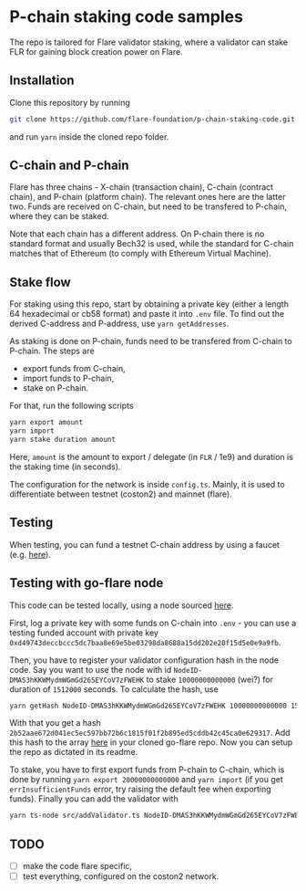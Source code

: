 # P-chain staking code samples
The repo is tailored for Flare validator staking, where a validator can stake FLR for gaining block creation power on Flare.

## Installation
Clone this repository by running 
```bash
git clone https://github.com/flare-foundation/p-chain-staking-code.git
```
and run `yarn` inside the cloned repo folder.

## C-chain and P-chain
Flare has three chains - X-chain (transaction chain), C-chain (contract chain), and P-chain (platform chain). The relevant ones here are the latter two. Funds are received on C-chain, but need to be transfered to P-chain, where they can be staked.

Note that each chain has a different address. On P-chain there is no standard format and usually Bech32 is used,
while the standard for C-chain matches that of Ethereum (to comply with Ethereum Virtual Machine). 

## Stake flow
For staking using this repo, start by obtaining a private key (either a length 64 hexadecimal or cb58 format) and paste it into `.env` file.
To find out the derived C-address and P-address, use `yarn getAddresses`.

As staking is done on P-chain, funds need to be transfered from C-chain to P-chain. The steps are
- export funds from C-chain,
- import funds to P-chain,
- stake on P-chain.

For that, run the following scripts
```bash
yarn export amount
yarn import
yarn stake duration amount
```

Here, `amount` is the amount to export / delegate (in `FLR` / 1e9) and duration is the staking time (in seconds).

The configuration for the network is inside `config.ts`. Mainly, it is used to differentiate between testnet (coston2) and mainnet (flare).

## Testing
When testing, you can fund a testnet C-chain address by using a faucet (e.g. [here](https://faucet.towolabs.com/)).

## Testing with go-flare node
This code can be tested locally, using a node sourced [here](https://github.com/sprwn/go-flare).

First, log a private key with some funds on C-chain into `.env` - you can use a testing funded account
with private key `0xd49743deccbccc5dc7baa8e69e5be03298da8688a15dd202e20f15d5e0e9a9fb`. 

Then, you have to register your validator configuration hash in the node code.
Say you want to use the node with id `NodeID-DMAS3hKKWMydmWGmGd265EYCoV7zFWEHK` to stake `10000000000000` (wei?)
for duration of `1512000` seconds. To calculate the hash, use
```bash
yarn getHash NodeID-DMAS3hKKWMydmWGmGd265EYCoV7zFWEHK 10000000000000 1512000
```
With that you get a hash `2b52aae672d041ec5ec597bb72b6c1815f01f2b895ed5cddb42c45ca0e629317`.
Add this hash to the array [here](https://github.com/sprwn/go-flare/blob/main/avalanchego/utils/constants/validator_config.go#L76) in your cloned go-flare repo. Now you can setup the repo as dictated in its readme.

To stake, you have to first export funds from P-chain to C-chain, which is done by running
`yarn export 20000000000000` and `yarn import` (if you get `errInsufficientFunds` error, 
try raising the default fee when exporting funds). Finally you can add the validator with
```bash
yarn ts-node src/addValidator.ts NodeID-DMAS3hKKWMydmWGmGd265EYCoV7zFWEHK 10000000000000 1512000
```

## TODO
- [ ] make the code flare specific,
- [ ] test everything, configured on the coston2 network.
